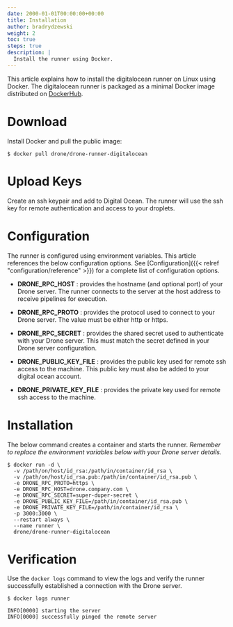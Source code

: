 ```yaml
---
date: 2000-01-01T00:00:00+00:00
title: Installation
author: bradrydzewski
weight: 2
toc: true
steps: true
description: |
  Install the runner using Docker.
---
```


This article explains how to install the digitalocean runner on Linux using Docker. The digitalocean runner is packaged as a minimal Docker image distributed on [DockerHub](https://hub.docker.com/r/drone/drone-runner-digitalocean).

# Download

Install Docker and pull the public image:

```
$ docker pull drone/drone-runner-digitalocean
```

# Upload Keys

Create an ssh keypair and add to Digital Ocean. The runner will use the ssh key for remote authentication and access to your droplets.

# Configuration

The runner is configured using environment variables. This article references the below configuration options. See [Configuration]({{< relref "configuration/reference" >}}) for a complete list of configuration options.

* __DRONE_RPC_HOST__
  : provides the hostname (and optional port) of your Drone server. The runner connects to the server at the host address to receive pipelines for execution.

* __DRONE_RPC_PROTO__
  : provides the protocol used to connect to your Drone server. The value must be either http or https.

* __DRONE_RPC_SECRET__
  : provides the shared secret used to authenticate with your Drone server. This must match the secret defined in your Drone server configuration.

* __DRONE_PUBLIC_KEY_FILE__
  : provides the public key used for remote ssh access to the machine. This public key must also be added to your digital ocean account.

* __DRONE_PRIVATE_KEY_FILE__
  : provides the private key used for remote ssh access to the machine.

# Installation

The below command creates a container and starts the runner. _Remember to replace the environment variables below with your Drone server details._

```
$ docker run -d \
  -v /path/on/host/id_rsa:/path/in/container/id_rsa \
  -v /path/on/host/id_rsa.pub:/path/in/container/id_rsa.pub \
  -e DRONE_RPC_PROTO=https \
  -e DRONE_RPC_HOST=drone.company.com \
  -e DRONE_RPC_SECRET=super-duper-secret \
  -e DRONE_PUBLIC_KEY_FILE=/path/in/container/id_rsa.pub \
  -e DRONE_PRIVATE_KEY_FILE=/path/in/container/id_rsa \
  -p 3000:3000 \
  --restart always \
  --name runner \
  drone/drone-runner-digitalocean
```

# Verification

Use the `docker logs` command to view the logs and verify the runner successfully established a connection with the Drone server.

```
$ docker logs runner

INFO[0000] starting the server
INFO[0000] successfully pinged the remote server 
```
